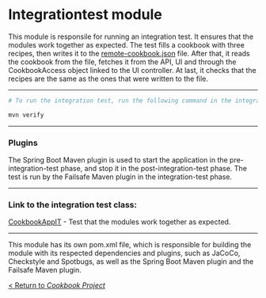 # Integrationtest module

This module is responsile for running an integration test. It ensures that the modules work together as expected. The test fills a cookbook with three recipes, then writes it to the [remote-cookbook.json](/cookbook-project/persistence/remote-cookbook.json) file. After that, it reads the cookbook from the file, fetches it from the API, UI and through the CookbookAccess object linked to the UI controller. At last, it checks that the recipes are the same as the ones that were written to the file.

---
```bash
# To run the integration test, run the following command in the integrationtest directory:

mvn verify
```
---
### Plugins
The Spring Boot Maven plugin is used to start the application in the pre-integration-test phase, and stop it in the post-integration-test phase. The test is run by the Failsafe Maven plugin in the integration-test phase.

---
### Link to the integration test class:  
[CookbookAppIT](/cookbook-project/integrationtest/src/test/java/cookbook/integrationtest/CookbookAppIT.java) - Test that the modules work together as expected. 

---
This module has its own pom.xml file, which is responsible for building the module with its respected dependencies and plugins, such as JaCoCo, Checkstyle and Spotbugs, as well as the Spring Boot Maven plugin and the Failsafe Maven plugin.

[< Return to _Cookbook Project_](/cookbook-project/readme.md)



